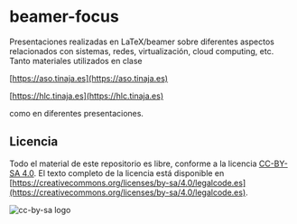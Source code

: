 # beamer-focus
Presentaciones realizadas en LaTeX/beamer sobre diferentes aspectos
relacionados con sistemas, redes, virtualización, cloud computing,
etc. Tanto materiales utilizados en clase

[https://aso.tinaja.es](https://aso.tinaja.es)

[https://hlc.tinaja.es](https://hlc.tinaja.es)

como en diferentes presentaciones.

## Licencia

Todo el material de este repositorio es libre, conforme a la licencia
[CC-BY-SA 4.0](https://creativecommons.org/licenses/by-sa/4.0/deed.es). El
texto completo de la licencia está disponible en
[https://creativecommons.org/licenses/by-sa/4.0/legalcode.es](https://creativecommons.org/licenses/by-sa/4.0/legalcode.es).

![cc-by-sa logo](https://mirrors.creativecommons.org/presskit/buttons/88x31/png/by-sa.png)
